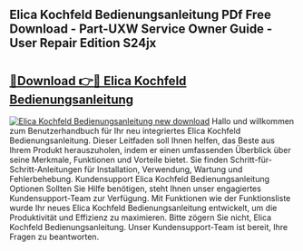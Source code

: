 ## Elica Kochfeld Bedienungsanleitung PDf Free Download - Part-UXW Service Owner Guide - User Repair Edition S24jx

# <h2><a href="http://df313x.blite.top/?on=Elica+Kochfeld+Bedienungsanleitung">🔗Download 👉🔴 Elica Kochfeld Bedienungsanleitung</a></h2>

[![Elica Kochfeld Bedienungsanleitung new download](https://i.imgur.com/lujVjoI.png)](http://df313x.blite.top/?on=Elica+Kochfeld+Bedienungsanleitung)
Hallo und willkommen zum Benutzerhandbuch für Ihr neu integriertes Elica Kochfeld Bedienungsanleitung. Dieser Leitfaden soll Ihnen helfen, das Beste aus Ihrem Produkt herauszuholen, indem er einen umfassenden Überblick über seine Merkmale, Funktionen und Vorteile bietet. Sie finden Schritt-für-Schritt-Anleitungen für Installation, Verwendung, Wartung und Fehlerbehebung. Kundensupport Elica Kochfeld Bedienungsanleitung Optionen Sollten Sie Hilfe benötigen, steht Ihnen unser engagiertes Kundensupport-Team zur Verfügung. Mit Funktionen wie der Funktionsliste wurde Ihr neues Elica Kochfeld Bedienungsanleitung entwickelt, um die Produktivität und Effizienz zu maximieren. Bitte zögern Sie nicht, Elica Kochfeld Bedienungsanleitung. Unser Kundensupport-Team ist bereit, Ihre Fragen zu beantworten.
